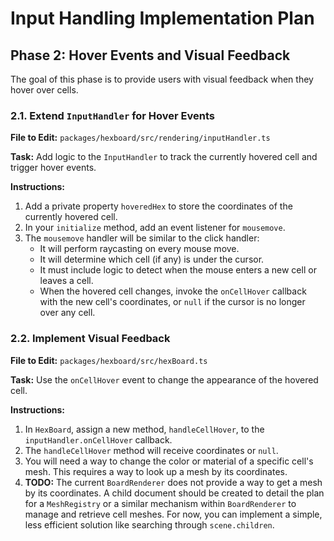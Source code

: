 # Input Handling Implementation Plan

## Phase 2: Hover Events and Visual Feedback

The goal of this phase is to provide users with visual feedback when they hover over cells.

### 2.1. Extend `InputHandler` for Hover Events

**File to Edit:** `packages/hexboard/src/rendering/inputHandler.ts`

**Task:** Add logic to the `InputHandler` to track the currently hovered cell and trigger hover events.

**Instructions:**

1.  Add a private property `hoveredHex` to store the coordinates of the currently hovered cell.
2.  In your `initialize` method, add an event listener for `mousemove`.
3.  The `mousemove` handler will be similar to the click handler:
    - It will perform raycasting on every mouse move.
    - It will determine which cell (if any) is under the cursor.
    - It must include logic to detect when the mouse enters a new cell or leaves a cell.
    - When the hovered cell changes, invoke the `onCellHover` callback with the new cell's coordinates, or `null` if the cursor is no longer over any cell.

### 2.2. Implement Visual Feedback

**File to Edit:** `packages/hexboard/src/hexBoard.ts`

**Task:** Use the `onCellHover` event to change the appearance of the hovered cell.

**Instructions:**

1.  In `HexBoard`, assign a new method, `handleCellHover`, to the `inputHandler.onCellHover` callback.
2.  The `handleCellHover` method will receive coordinates or `null`.
3.  You will need a way to change the color or material of a specific cell's mesh. This requires a way to look up a mesh by its coordinates.
4.  **TODO:** The current `BoardRenderer` does not provide a way to get a mesh by its coordinates. A child document should be created to detail the plan for a `MeshRegistry` or a similar mechanism within `BoardRenderer` to manage and retrieve cell meshes. For now, you can implement a simple, less efficient solution like searching through `scene.children`.
